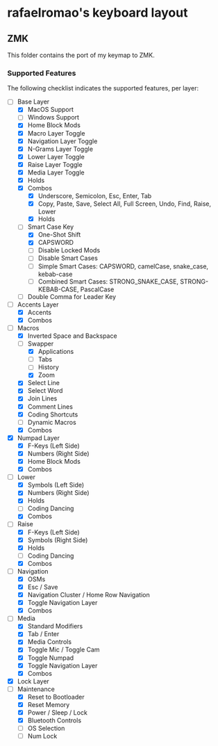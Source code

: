 # rafaelromao's keyboard layout

## ZMK

This folder contains the port of my keymap to ZMK. 

### Supported Features

The following checklist indicates the supported features, per layer:

- [ ] Base Layer
    - [x] MacOS Support
    - [ ] Windows Support
    - [x] Home Block Mods
    - [x] Macro Layer Toggle
    - [x] Navigation Layer Toggle
    - [x] N-Grams Layer Toggle
    - [x] Lower Layer Toggle
    - [x] Raise Layer Toggle
    - [x] Media Layer Toggle
    - [x] Holds
    - [x] Combos
        - [x] Underscore, Semicolon, Esc, Enter, Tab
        - [x] Copy, Paste, Save, Select All, Full Screen, Undo, Find, Raise, Lower
        - [x] Holds
    - [ ] Smart Case Key
        - [x] One-Shot Shift
        - [x] CAPSWORD
        - [ ] Disable Locked Mods
        - [ ] Disable Smart Cases
        - [ ] Simple Smart Cases: CAPSWORD, camelCase, snake_case, kebab-case
        - [ ] Combined Smart Cases: STRONG_SNAKE_CASE, STRONG-KEBAB-CASE, PascalCase
    - [ ] Double Comma for Leader Key
- [ ] Accents Layer
    - [x] Accents
    - [x] Combos
- [ ] Macros
    - [x] Inverted Space and Backspace
    - [ ] Swapper
        - [x] Applications
        - [ ] Tabs
        - [ ] History
        - [x] Zoom
    - [x] Select Line
    - [x] Select Word
    - [x] Join Lines
    - [x] Comment Lines
    - [x] Coding Shortcuts
    - [ ] Dynamic Macros
    - [x] Combos
- [x] Numpad Layer
    - [x] F-Keys (Left Side)
    - [x] Numbers (Right Side)
    - [x] Home Block Mods
    - [x] Combos
- [ ] Lower
    - [x] Symbols (Left Side)
    - [x] Numbers (Right Side)
    - [x] Holds
    - [ ] Coding Dancing
    - [x] Combos
- [ ] Raise
    - [x] F-Keys (Left Side)
    - [x] Symbols (Right Side)
    - [x] Holds
    - [ ] Coding Dancing
    - [x] Combos
- [ ] Navigation
    - [x] OSMs
    - [x] Esc / Save
    - [x] Navigation Cluster / Home Row Navigation
    - [x] Toggle Navigation Layer
    - [x] Combos
- [ ] Media
    - [x] Standard Modifiers
    - [x] Tab / Enter
    - [x] Media Controls
    - [x] Toggle Mic / Toggle Cam
    - [x] Toggle Numpad
    - [x] Toggle Navigation Layer
    - [x] Combos
- [x] Lock Layer
- [ ] Maintenance
    - [x] Reset to Bootloader
    - [x] Reset Memory
    - [x] Power / Sleep / Lock
    - [x] Bluetooth Controls
    - [ ] OS Selection
    - [ ] Num Lock